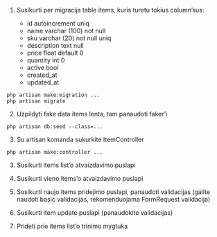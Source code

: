 1. Susikurti per migracija table items, kuris turetu tokius column’sus:

    - id autoincrement uniq
    - name varchar (100) not null
    - sku varchar (20) not null uniq
    - description text null
    - price float default 0
    - quantity int 0
    - active bool
    - created_at
    - updated_at
    
````shell
php artisan make:migration ...
php artisan migrate
````

2. Uzpildyti fake data items lenta, tam panaudoti faker’i

````shell
php artisan db:seed --class=...
````

3. Su artisan komanda sukurkite ItemController

````shell
php artisan make:controller ...
````

3. Susikurti items list’o atvaizdavimo puslapi

4. Susikurti vieno items’o atvaizdavimo puslapi

5. Susikurti naujo items pridejimo puslapi, panaudoti validacijas (galite naudoti basic validacijas, rekomenduojama FormRequest validacija)

6. Susikurti item update puslapi (panaudokite validacijas)

7. Prideti prie items list’o trinimo mygtuka
